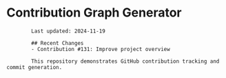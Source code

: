 # Contribution Graph Generator
            
            Last updated: 2024-11-19
            
            ## Recent Changes
            - Contribution #131: Improve project overview
            
            This repository demonstrates GitHub contribution tracking and commit generation.
        